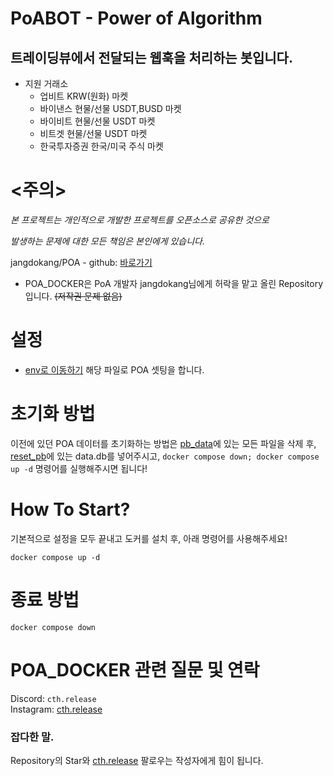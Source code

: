 # PoABOT - Power of Algorithm
## 트레이딩뷰에서 전달되는 웹훅을 처리하는 봇입니다.
 
* 지원 거래소
  * 업비트 KRW(원화) 마켓
  * 바이낸스 현물/선물 USDT,BUSD 마켓
  * 바이비트 현물/선물 USDT 마켓
  * 비트겟 현물/선물 USDT 마켓
  * 한국투자증권 한국/미국 주식 마켓
 
# <주의>
*본 프로젝트는 개인적으로 개발한 프로젝트를 오픈소스로 공유한 것으로*

*발생하는 문제에 대한 모든 책임은 본인에게 있습니다.*

jangdokang/POA - github: <a href="https://github.com/jangdokang/POA">바로가기</a>

- POA_DOCKER은 PoA 개발자 jangdokang님에게 허락을 맡고 올린 Repository 입니다. ~~(저작권 문제 없음)~~


# 설정
* <a href="https://github.com/th-release/POA_DOCKER/blob/main/app/.env">env로 이동하기</a> 해당 파일로 POA 셋팅을 합니다.

# 초기화 방법
이전에 있던 POA 데이터를 초기화하는 방법은 <a href="https://github.com/th-release/POA_DOCKER/tree/main/app/pb_data">pb_data</a>에 있는 모든 파일을 삭제 후, <a href="https://github.com/th-release/POA_DOCKER/tree/main/reset_pb">reset_pb</a>에 있는 data.db를 넣어주시고, `docker compose down; docker compose up -d` 명령어를 실행해주시면 됩니다!

# How To Start?
기본적으로 설정을 모두 끝내고 도커를 설치 후, 아래 명령어를 사용해주세요!
```
docker compose up -d
```

# 종료 방법
```
docker compose down
```

# POA_DOCKER 관련 질문 및 연락
Discord: `cth.release`\
Instagram: <a href="https://instagram.com/cth.release">cth.release</a>

### 잡다한 말.
Repository의 Star와 <a href="https://github.com/th-release">cth.release</a> 팔로우는 작성자에게 힘이 됩니다.
